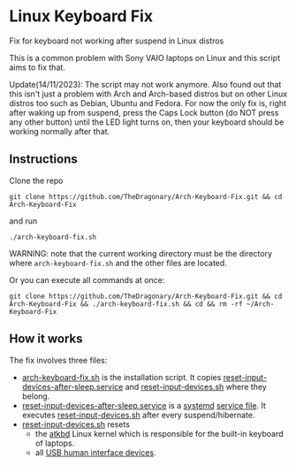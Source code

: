 # Linux Keyboard Fix
Fix for keyboard not working after suspend in Linux distros

This is a common problem with Sony VAIO laptops on Linux and this script aims to fix that.

Update(14/11/2023): The script may not work anymore. Also found out that this isn't just a problem with Arch and Arch-based distros but on other Linux distros too such as Debian, Ubuntu and Fedora. For now the only fix is, right after waking up from suspend, press the Caps Lock button (do NOT press any other button) until the LED light turns on, then your keyboard should be working normally after that.

## Instructions
Clone the repo
```
git clone https://github.com/TheDragonary/Arch-Keyboard-Fix.git && cd Arch-Keyboard-Fix
```
and run
```
./arch-keyboard-fix.sh
```
WARNING: note that the current working directory must be the directory where `arch-keyboard-fix.sh` and the other files are located.

Or you can execute all commands at once:
```
git clone https://github.com/TheDragonary/Arch-Keyboard-Fix.git && cd Arch-Keyboard-Fix && ./arch-keyboard-fix.sh && cd && rm -rf ~/Arch-Keyboard-Fix
```

## How it works

The fix involves three files:

- [arch-keyboard-fix.sh](arch-keyboard-fix.sh) is the installation script.
  It copies [reset-input-devices-after-sleep.service](reset-input-devices-after-sleep.service) and [reset-input-devices.sh](reset-input-devices.sh) where they belong.
- [reset-input-devices-after-sleep.service](reset-input-devices-after-sleep.service) is a [systemd](https://wiki.archlinux.org/title/systemd) [service file](https://wiki.archlinux.org/title/systemd#Writing_unit_files).
  It executes [reset-input-devices.sh](reset-input-devices.sh) after every suspend/hibernate.
- [reset-input-devices.sh](reset-input-devices.sh) resets
  - the [atkbd](https://www.kernel.org/doc/html/latest/input/input.html#atkbd) Linux kernel which is responsible for the built-in keyboard of laptops.
  - all [USB human interface devices](https://en.wikipedia.org/wiki/USB_HID).
